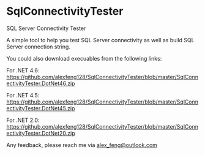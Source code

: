 # SqlConnectivityTester
SQL Server Connectivity Tester

A simple tool to help you test SQL Server connectivity as well as build SQL Server connection string.

You could also download execuables from the following links:

For .NET 4.6: https://github.com/alexfeng128/SqlConnectivityTester/blob/master/SqlConnectivityTester.DotNet46.zip

For .NET 4.5: https://github.com/alexfeng128/SqlConnectivityTester/blob/master/SqlConnectivityTester.DotNet45.zip

For .NET 2.0: https://github.com/alexfeng128/SqlConnectivityTester/blob/master/SqlConnectivityTester.DotNet20.zip

Any feedback, please reach me via alex_feng@outlook.com
